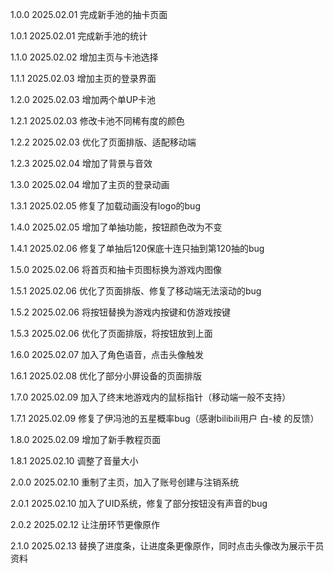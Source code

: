 1.0.0 2025.02.01 完成新手池的抽卡页面

1.0.1 2025.02.01 完成新手池的统计

1.1.0 2025.02.02 增加主页与卡池选择

1.1.1 2025.02.03 增加主页的登录界面

1.2.0 2025.02.03 增加两个单UP卡池

1.2.1 2025.02.03 修改卡池不同稀有度的颜色

1.2.2 2025.02.03 优化了页面排版、适配移动端

1.2.3 2025.02.04 增加了背景与音效

1.3.0 2025.02.04 增加了主页的登录动画

1.3.1 2025.02.05 修复了加载动画没有logo的bug

1.4.0 2025.02.05 增加了单抽功能，按钮颜色改为不变

1.4.1 2025.02.06 修复了单抽后120保底十连只抽到第120抽的bug

1.5.0 2025.02.06 将首页和抽卡页图标换为游戏内图像

1.5.1 2025.02.06 优化了页面排版、修复了移动端无法滚动的bug

1.5.2 2025.02.06 将按钮替换为游戏内按键和仿游戏按键

1.5.3 2025.02.06 优化了页面排版，将按钮放到上面

1.6.0 2025.02.07 加入了角色语音，点击头像触发

1.6.1 2025.02.08 优化了部分小屏设备的页面排版

1.7.0 2025.02.09 加入了终末地游戏内的鼠标指针（移动端一般不支持）

1.7.1 2025.02.09 修复了伊冯池的五星概率bug（感谢bilibili用户 白-棱 的反馈）

1.8.0 2025.02.09 增加了新手教程页面

1.8.1 2025.02.10 调整了音量大小

2.0.0 2025.02.10 重制了主页，加入了账号创建与注销系统

2.0.1 2025.02.10 加入了UID系统，修复了部分按钮没有声音的bug

2.0.2 2025.02.12 让注册环节更像原作

2.1.0 2025.02.13 替换了进度条，让进度条更像原作，同时点击头像改为展示干员资料
